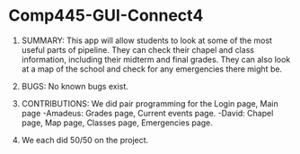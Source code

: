 Comp445-GUI-Connect4
====================

1. SUMMARY: 
    This app will allow students to look at some of the most useful parts of pipeline. They can check their chapel and class information, including their midterm and final grades. They can also look at a map of the school and check for any emergencies there might be.

2. BUGS: 
    No known bugs exist.

3. CONTRIBUTIONS: 
    We did pair programming for the Login page, Main page
    -Amadeus: Grades page, Current events page.
    -David: Chapel page, Map page, Classes page, Emergencies page.

4. We each did 50/50 on the project.
